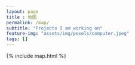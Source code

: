 ```yaml
--- 
layout: page
title : 地图 
permalink: /map/
subtitle: "Projects I am working on" 
feature-img: "assets/img/pexels/computer.jpeg"
tags: []
---
```


{% include map.html %}
